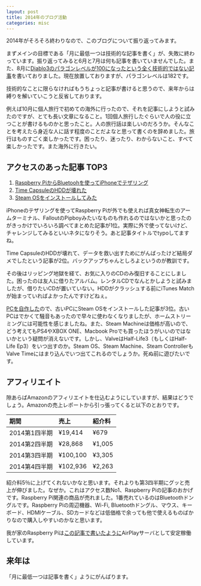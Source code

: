 ```yaml
---
layout: post
title: 2014年のブログ活動
categories: misc
---
```

2014年がそろそろ終わりなので、このブログについて振り返ってみます。

まずメインの目標である「月に最低一つは技術的な記事を書く」が、失敗に終わっています。振り返ってみると6月と7月は何も記事を書いていませんでした。また、8月に[Diablo3のパラゴンレベルが100になったという全く技術的ではない記事][diablo3plv100]を書いておりました。現在放置しておりますが、パラゴンレベルは182です。

技術的なことに限らなければもうちょっと記事が書けると思うので、来年からは縛りを解いていこうと反省しております。

例えば10月に個人旅行で初めての海外に行ったので、それを記事にしようと試みたのですが、とても長い文章になること。1回個人旅行したぐらいで人の役に立つことが書けるものかと思ったこと。人の旅行話は楽しいのだろうか。そんなことを考えたら身近な人に話す程度のことだよなと思って書くのを辞めました。旅行はものすごく楽しかったです。困ったり、迷ったり、わからないこと、すべて楽しかったです。また海外に行きたい。

## アクセスのあった記事 TOP3
1. [Raspberry PiからBluetoohを使ってiPhoneでテザリング][iphonebluetooth]
1. [Time CapsuleのHDDが壊れた][crashhdd]
1. [Steam OSをインストールしてみた][steamos]

iPhoneのテザリングを使ってRaspberry Piが外でも使えれば真女神転生のアームターミナル、FalloutのPipboyみたいなものも作れるのではないかと思ったのがきっかけでいろいろ調べてまとめた記事が1位。実際に外で使ってないけど、チャレンジしてみるといいネタになりそう。あと記事タイトルでtypoしてますね。

Time CapsuleのHDDが壊れて、データを救い出すためにがんばったけど結局ダメでしたという記事が2位。バックアップちゃんとしろよというのが教訓です。

その後はリッピング地獄を経て、お気に入りのCDのみ復旧することにしました。困ったのは友人に借りたアルバム。レンタルCDでなんとかしようと試みましたが、借りたいCDが置いていない。HDDがクラッシュする前にiTunes Matchが始まっていればよかったんですけどねぇ。

[PCを自作した][diypc]ので、古いPCにSteam OSをインストールした記事が3位。古いPCはでかくて騒音もあったので早々に使わなくなりましたが、ホームストリーミングには可能性を感じましたね。また、Steam Machineは価格が高いので、どう考えてもPS4やXBOX ONE、Macbook Proでも買ったほうがいいのではないかという疑問が消えないです。しかし、ValveはHalf-Life3（もしくはHalf-Life Ep3）をいつ出すのか。Steam OS、Steam Machine、Steam ControllerもValve Timeにはまり込んでいつ出てこれるのでしょうか。死ぬ前に遊びたいです。

## アフィリエイト
隙あらばAmazonのアフィリエイトを仕込むようにしていますが、結果はどうでしょう。Amazonの売上レポートから引っ張ってくると以下のとおりです。

|期間|売上|紹介料|
|:-----|:-----|:-----|
|2014第1四半期|¥19,414|¥679|
|2014第2四半期|¥28,868|¥1,005|
|2014第3四半期|¥100,100|¥3,305|
|2014第4四半期|¥102,936|¥2,263|

紹介料5％に上げてくれないかなと思います。それよりも第3四半期にグッと売上が伸びました。なぜか。これはアクセス数No1、Raspberry Piの記事のおかげです。Raspberry Pi関連の商品が売れました。1番売れているのはBluetoothドングルです。Raspberry Piの周辺機器、Wi-Fi, Bluetoothドングル、マウス、キーボード、HDMIケーブル、SDカードなどは低価格で余っても他で使えるものばかりなので購入しやすいのかなと思います。

我が家のRaspberry Piは[この記事で書いたように][usbaudio]AirPlayサーバとして安定稼働しています。

## 来年は
「月に最低一つは記事を書く」ようにがんばります。

[diablo3plv100]: /2014/08/26/diablo3-paragon-level-100.html
[iphonebluetooth]: /2014/02/06/tethering-raspi-bluetooth-iphone.html
[crashhdd]: /2013/10/23/timecapsule-hdd-crash.html
[steamos]: /2014/05/18/install-steam-os.html
[diypc]: /2014/03/26/DIY-pc.html
[usbaudio]: /2014/10/30/air-play-usb-audio-raspberrypi.html
